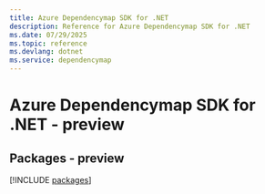 ```yaml
---
title: Azure Dependencymap SDK for .NET
description: Reference for Azure Dependencymap SDK for .NET
ms.date: 07/29/2025
ms.topic: reference
ms.devlang: dotnet
ms.service: dependencymap
---
```

# Azure Dependencymap SDK for .NET - preview
## Packages - preview
[!INCLUDE [packages](dependencymap-index.md)]